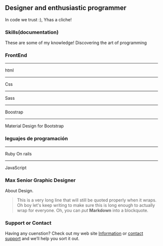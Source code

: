 ## Designer and enthusiastic programmer

In code we trust :), Yhas a cliche!

### Skills(documentation)
These are some of my knowledge!
Discovering the art of programming

### FrontEnd
---

html

---

Css

***

Sass

---

Boostrap

***

Material Design for Bootstrap


### leguajes de programación
---

Ruby On rails

---

JavaScript



### Max Senior Graphic Designer

About Design.
> This is a very long line that will still be quoted properly when it wraps. Oh boy let's keep writing to make sure this is long enough to actually wrap for everyone. Oh, you can *put* **Markdown** into a blockquote.

### Support or Contact

Having any cuenstion? Check out my web site [Information](https://help.github.com/categories/github-pages-basics/) or [contact support](https://github.com/contact) and we’ll help you sort it out.
